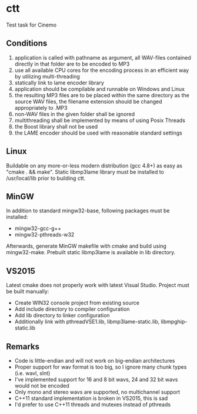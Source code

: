 # ctt
Test task for Cinemo

## Conditions
1. application is called with pathname as argument, all WAV-files contained directly in that folder are to be encoded to MP3
2. use all available CPU cores for the encoding process in an efficient way by utilizing multi-threading
3. statically link to lame encoder library
4. application should be compilable and runnable on Windows and Linux
5. the resulting MP3 files are to be placed within the same directory as the source WAV files, the filename extension should be changed appropriately to .MP3
6. non-WAV files in the given folder shall be ignored
7. multithreading shall be implemented by means of using Posix Threads
8. the Boost library shall not be used
9. the LAME encoder should be used with reasonable standard settings

## Linux
Buildable on any more-or-less modern distribution (gcc 4.8+) as easy as "cmake . && make". Static libmp3lame library must be installed to /usr/local/lib prior to building ctt.

## MinGW
In addition to standard mingw32-base, following packages must be installed:
* mingw32-gcc-g++
* mingw32-pthreads-w32

Afterwards, generate MinGW makefile with cmake and build using mingw32-make. Prebuilt static libmp3lame is available in lib directory.

## VS2015
Latest cmake does not properly work with latest Visual Studio. Project must be built manually:
* Create WIN32 console project from existing source
* Add include directory to compiler configuration
* Add lib directory to linker configuration
* Additionally link with pthreadVSE1.lib, libmp3lame-static.lib, libmpghip-static.lib

## Remarks
* Code is little-endian and will not work on big-endian architectures
* Proper support for wav format is too big, so I ignore many chunk types (i.e. wavl, slnt)
* I've implemented support for 16 and 8 bit wavs, 24 and 32 bit wavs would not be encoded
* Only mono and stereo wavs are supported, no multichannel support
* C++11 standard implementation is broken in VS2015, this is sad
* I'd prefer to use C++11 threads and mutexes instead of pthreads
